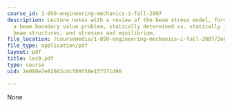 ```yaml
---
course_id: 1-050-engineering-mechanics-i-fall-2007
description: Lecture notes with a review of the beam stress model, formulation of
  a beam boundary value problem, statically determined vs. statically indetermined
  beam structures, and stresses and equilibrium.
file_location: /coursemedia/1-050-engineering-mechanics-i-fall-2007/2e080e7e82663cdcf89f58e157571d96_lec9.pdf
file_type: application/pdf
layout: pdf
title: lec9.pdf
type: course
uid: 2e080e7e82663cdcf89f58e157571d96

---
```

None